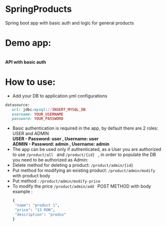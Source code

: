 # SpringProducts
Spring boot app with basic auth and logic for general products

# Demo app:
<br><b>
API with basic auth</b>

# How to use:
- Add your DB to application.yml configurations
 ```ruby
 datasource:
    url: jdbc:mysql://INSERT_MYSQL_DB
    username: YOUR_USERNAME
    password: YOUR_PASSWORD
```
- Basic authentication is required in the app, by default there are 2 roles: USER and ADMIN <br>
  <b>USER  - Password: user , Username: user <br>
  ADMIN - Password: admin , Username: admin <br> </b>
- The app can be used only if authenticated, as a User you are authorized to use ```/product/all ``` and ```/product/{id} ``` , in order to populate the DB you need to be authorized as Admin:
- Delete method for deleting a product: ```/product/admin/{id} ```
- Put method for modifying an existing product: ```/product/admin/modify ``` with product body
- Put method : ```/product/admin/modify-price ```
- To modify the price
  ```/product/admin/add ``` POST METHOD with body example :
   ```ruby
  {
    "name": "product 1",
    "price": "13 RON",
    "description": "produs"
   }
   ```
   <br>
